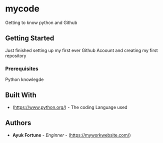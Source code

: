 # mycode
Getting to know python and Github
## Getting Started
Just finished setting up my first ever Github Acoount and creating my first repository
### Prerequisites
Python knowlegde
## Built With
* (https://www.python.org/) - The coding Language used
## Authors
* **Ayuk Fortune** - *Enginner* - (https://myworkwebsite.com/)
